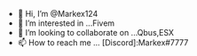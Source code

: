 - 👋 Hi, I’m @Markex124
- 👀 I’m interested in ...Fivem
- 💞️ I’m looking to collaborate on ...Qbus,ESX
- 📫 How to reach me ... [Discord]:Markex#7777

<!---
Markex124/Markex124 is a ✨ special ✨ repository because its `README.md` (this file) appears on your GitHub profile.
You can click the Preview link to take a look at your changes.
--->
